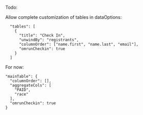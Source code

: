 Todo:

Allow complete customization of tables in dataOptions:
```
  "tables": [
    {
      "title": "Check In",
      "unwindBy": "registrants",
      "columnOrder": ["name.first", "name.last", "email"],
      "omrunCheckin": true
    }
  ]
```

For now:
```
"mainTable": {
  "columnOrder": [],
  "aggregateCols": [
    "PAID",
    "race"
  ],
  "omrunCheckin": true
}
```